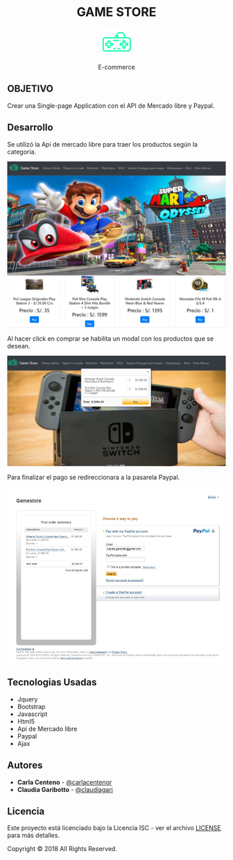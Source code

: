 <h1  align="center">GAME STORE</h1>

<p align="center">
<img src="public/assets/images/videojuegos.png">
</img>
</p>
<p align="center">E-commerce</p>

##  **OBJETIVO**

Crear una Single-page Application con el API de Mercado libre y Paypal.

## **Desarrollo**
Se utilizó la Api de mercado libre para traer los productos según la categoria.

![Texto alternativo](public/assets/images/info.jpg "Título de la imagen")

Al hacer click en comprar se habilita un modal con los productos que se desean.

![Texto alternativo](public/assets/images/info2.jpg "Título de la imagen")

Para finalizar el pago se redireccionara a la pasarela Paypal.

![Texto alternativo](public/assets/images/info3.jpg "Título de la imagen")

##  Tecnologias Usadas
- Jquery
- Bootstrap
- Javascript
- Html5
- Api de Mercado libre
- Paypal
- Ajax

## Autores

- **Carla Centeno** - [@carlacentenor](https://github.com/carlacentenor)
- **Claudia Garibotto** - [@claudiagari](https://github.com/claudiagari)

## Licencia

Este proyecto está licenciado bajo la Licencia ISC - ver el archivo [LICENSE](https://www.isc.org) para más detalles.

Copyright &copy; 2018 All Rights Reserved.